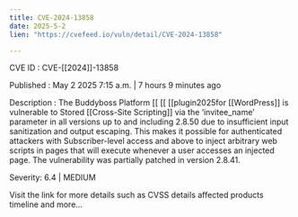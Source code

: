 ```yaml
---
title: CVE-2024-13858
date: 2025-5-2
lien: "https://cvefeed.io/vuln/detail/CVE-2024-13858"

---
```


CVE ID : CVE-[[2024]]-13858

Published :  May 2
2025
7:15 a.m. | 7 hours
9 minutes ago

Description : The Buddyboss Platform  [[ [[ [[plugin2025for  [[WordPress]] is vulnerable to Stored  [[Cross-Site Scripting]] via the ‘invitee_name’ parameter in all versions up to
and including
2.8.50 due to insufficient input sanitization and output escaping. This makes it possible for authenticated attackers
with Subscriber-level access and above
to inject arbitrary web scripts in pages that will execute whenever a user accesses an injected page. The vulnerability was partially patched in version 2.8.41.

Severity: 6.4 | MEDIUM

Visit the link for more details
such as CVSS details
affected products
timeline
and more...
